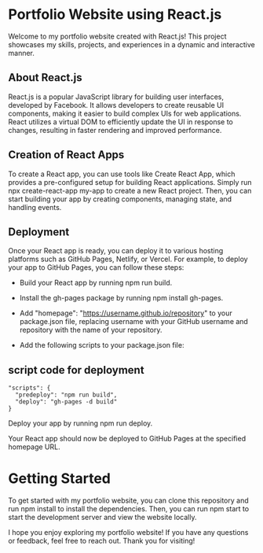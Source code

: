 
# Portfolio Website using React.js
Welcome to my portfolio website created with React.js! This project showcases my skills, projects, and experiences in a dynamic and interactive manner.

## About React.js
React.js is a popular JavaScript library for building user interfaces, developed by Facebook. It allows developers to create reusable UI components, making it easier to build complex UIs for web applications. React utilizes a virtual DOM to efficiently update the UI in response to changes, resulting in faster rendering and improved performance.

## Creation of React Apps
To create a React app, you can use tools like Create React App, which provides a pre-configured setup for building React applications. Simply run npx create-react-app my-app to create a new React project. Then, you can start building your app by creating components, managing state, and handling events.

## Deployment
Once your React app is ready, you can deploy it to various hosting platforms such as GitHub Pages, Netlify, or Vercel. For example, to deploy your app to GitHub Pages, you can follow these steps:

* Build your React app by running npm run build.

* Install the gh-pages package by running npm install gh-pages.

* Add "homepage": "https://username.github.io/repository" to your package.json file, replacing username with your GitHub username and repository with the name of your repository.

* Add the following scripts to your package.json file:

## script code for deployment
```
"scripts": {
  "predeploy": "npm run build",
  "deploy": "gh-pages -d build"
}
```
Deploy your app by running npm run deploy.

Your React app should now be deployed to GitHub Pages at the specified homepage URL.

# Getting Started
To get started with my portfolio website, you can clone this repository and run npm install to install the dependencies. Then, you can run npm start to start the development server and view the website locally.

I hope you enjoy exploring my portfolio website! If you have any questions or feedback, feel free to reach out. Thank you for visiting!
